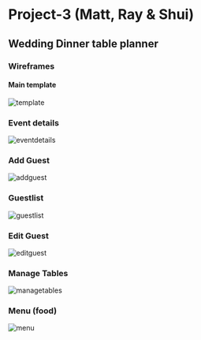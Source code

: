 # Project-3 (Matt, Ray & Shui)
## Wedding Dinner table planner

### Wireframes
#### Main template
![template](/project-log/template.png)

### Event details
![eventdetails](/project-log/event.png)

### Add Guest
![addguest](/project-log/addguest.png)

### Guestlist
![guestlist](/project-log/guestlist.png)

### Edit Guest
![editguest](/project-log/editguest.png)

### Manage Tables
![managetables](/project-log/managetables.png)

### Menu (food)
![menu](/project-log/menu.png)

<!--

This README would normally document whatever steps are necessary to get the
application up and running.

Things you may want to cover:

* Ruby version

* System dependencies

* Configuration

* Database creation

* Database initialization

* How to run the test suite

* Services (job queues, cache servers, search engines, etc.)

* Deployment instructions

* ...           -->
